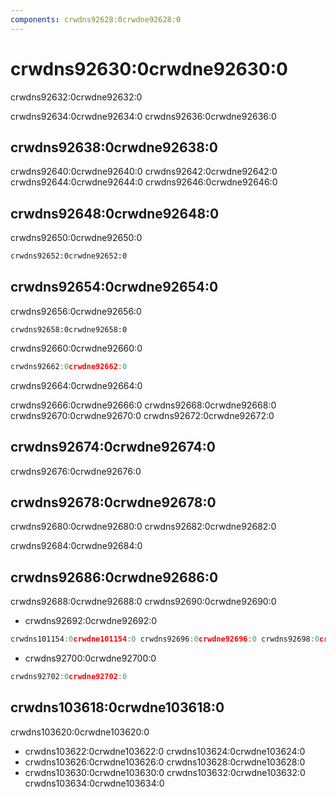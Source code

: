 ```yaml
---
components: crwdns92628:0crwdne92628:0
---
```


# crwdns92630:0crwdne92630:0

<p class="description">crwdns92632:0crwdne92632:0</p>

crwdns92634:0crwdne92634:0 crwdns92636:0crwdne92636:0

## crwdns92638:0crwdne92638:0

crwdns92640:0crwdne92640:0 crwdns92642:0crwdne92642:0 crwdns92644:0crwdne92644:0 crwdns92646:0crwdne92646:0

## crwdns92648:0crwdne92648:0

crwdns92650:0crwdne92650:0

```html
crwdns92652:0crwdne92652:0
```

## crwdns92654:0crwdne92654:0

crwdns92656:0crwdne92656:0

`crwdns92658:0crwdne92658:0`

crwdns92660:0crwdne92660:0

```js
crwdns92662:0crwdne92662:0
```

crwdns92664:0crwdne92664:0

crwdns92666:0crwdne92666:0 crwdns92668:0crwdne92668:0 crwdns92670:0crwdne92670:0 crwdns92672:0crwdne92672:0

## crwdns92674:0crwdne92674:0

crwdns92676:0crwdne92676:0

## crwdns92678:0crwdne92678:0

crwdns92680:0crwdne92680:0 crwdns92682:0crwdne92682:0

crwdns92684:0crwdne92684:0

## crwdns92686:0crwdne92686:0

crwdns92688:0crwdne92688:0 crwdns92690:0crwdne92690:0

- crwdns92692:0crwdne92692:0

```jsx
crwdns101154:0crwdne101154:0 crwdns92696:0crwdne92696:0 crwdns92698:0crwdne92698:0
```

- crwdns92700:0crwdne92700:0

```js
crwdns92702:0crwdne92702:0
```

## crwdns103618:0crwdne103618:0

crwdns103620:0crwdne103620:0

- crwdns103622:0crwdne103622:0 crwdns103624:0crwdne103624:0
- crwdns103626:0crwdne103626:0 crwdns103628:0crwdne103628:0
- crwdns103630:0crwdne103630:0 crwdns103632:0crwdne103632:0 crwdns103634:0crwdne103634:0